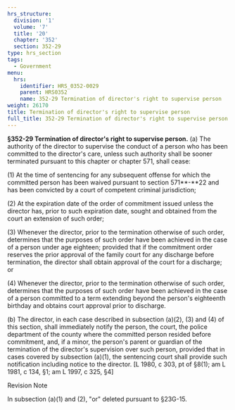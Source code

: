 ```yaml
---
hrs_structure:
  division: '1'
  volume: '7'
  title: '20'
  chapter: '352'
  section: 352-29
type: hrs_section
tags:
  - Government
menu:
  hrs:
    identifier: HRS_0352-0029
    parent: HRS0352
    name: 352-29 Termination of director's right to supervise person
weight: 26170
title: Termination of director's right to supervise person
full_title: 352-29 Termination of director's right to supervise person
---
```

**§352-29 Termination of director's right to supervise person.** (a) The authority of the director to supervise the conduct of a person who has been committed to the director's care, unless such authority shall be sooner terminated pursuant to this chapter or chapter 571, shall cease:

(1) At the time of sentencing for any subsequent offense for which the committed person has been waived pursuant to section 571**-**22 and has been convicted by a court of competent criminal jurisdiction;

(2) At the expiration date of the order of commitment issued unless the director has, prior to such expiration date, sought and obtained from the court an extension of such order;

(3) Whenever the director, prior to the termination otherwise of such order, determines that the purposes of such order have been achieved in the case of a person under age eighteen; provided that if the commitment order reserves the prior approval of the family court for any discharge before termination, the director shall obtain approval of the court for a discharge; or

(4) Whenever the director, prior to the termination otherwise of such order, determines that the purposes of such order have been achieved in the case of a person committed to a term extending beyond the person's eighteenth birthday and obtains court approval prior to discharge.

(b) The director, in each case described in subsection (a)(2), (3) and (4) of this section, shall immediately notify the person, the court, the police department of the county where the committed person resided before commitment, and, if a minor, the person's parent or guardian of the termination of the director's supervision over such person, provided that in cases covered by subsection (a)(1), the sentencing court shall provide such notification including notice to the director. [L 1980, c 303, pt of §8(1); am L 1981, c 134, §1; am L 1997, c 325, §4]

Revision Note

In subsection (a)(1) and (2), "or" deleted pursuant to §23G-15.